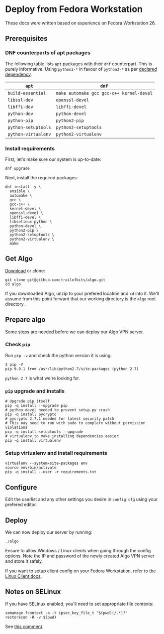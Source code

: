 # Deploy from Fedora Workstation

These docs were written based on experience on Fedora Workstation 26.

## Prerequisites

### DNF counterparts of apt packages

The following table lists `apt` packages with their `dnf` counterpart. This is purely informative.
Using `python2-*` in favour of `python3-*` as per [declared dependency](https://github.com/trailofbits/algo#deploy-the-algo-server).

| `apt` | `dnf` |
| ----- | ----- |
| `build-essential` | `make automake gcc gcc-c++ kernel-devel` |
| `libssl-dev` | `openssl-devel` |
| `libffi-dev` | `libffi-devel` |
| `python-dev` | `python-devel` |  
| `python-pip` | `python2-pip` |
| `python-setuptools` | `python2-setuptools` |
| `python-virtualenv` | `python2-virtualenv` |

### Install requirements

First, let's make sure our system is up-to-date:

````
dnf upgrade
````

Next, install the required packages:

````
dnf install -y \
  ansible \
  automake \
  gcc \
  gcc-c++ \
  kernel-devel \
  openssl-devel \
  libffi-devel \
  libselinux-python \
  python-devel \
  python2-pip \
  python2-setuptools \
  python2-virtualenv \
  make
````

## Get Algo


[Download](https://github.com/trailofbits/algo/archive/master.zip) or clone:

````
git clone git@github.com:trailofbits/algo.git
cd algo
````

If you downloaded Algo, unzip to your prefered location and `cd` into it.
We'll assume from this point forward that our working directory is the `algo` root directory.


## Prepare algo

Some steps are needed before we can deploy our Algo VPN server.

### Check `pip`

Run `pip -v` and check the python version it is using:
 
````
$ pip -V
pip 9.0.1 from /usr/lib/python2.7/site-packages (python 2.7)
````

`python 2.7` is what we're looking for.

### `pip` upgrade and installs

````
# Upgrade pip itself
pip -q install --upgrade pip
# python-devel needed to prevent setup.py crash
pip -q install pycrypto       
# pycrypto 2.7.1 needed for latest security patch
# This may need to run with sudo to complete without permission violations
pip -q install setuptools --upgrade
# virtualenv to make installing dependencies easier
pip -q install virtualenv
````

### Setup virtualenv and install requirements

````
virtualenv --system-site-packages env
source env/bin/activate
pip -q install --user -r requirements.txt
````

## Configure

Edit the userlist and any other settings you desire in `config.cfg` using your prefered editor.

## Deploy

We can now deploy our server by running:

````
./algo
````

Ensure to allow Windows / Linux clients when going through the config options.
Note the IP and password of the newly created Algo VPN server and store it safely.

If you want to setup client config on your Fedora Workstation, refer to [the Linux Client docs](client-linux.md).

## Notes on SELinux

If you have SELinux enabled, you'll need to set appropriate file contexts:

````
semanage fcontext -a -t ipsec_key_file_t "$(pwd)(/.*)?"
restorecon -R -v $(pwd)
````

See [this comment](https://github.com/trailofbits/algo/issues/263#issuecomment-328053950).
